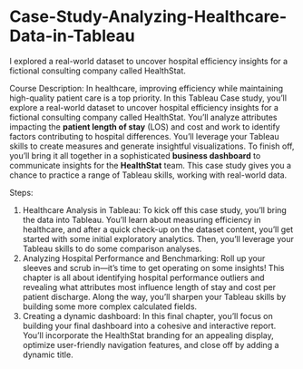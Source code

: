 # Case-Study-Analyzing-Healthcare-Data-in-Tableau
I explored a real-world dataset to uncover hospital efficiency insights for a fictional consulting company called HealthStat.

Course Description: In healthcare, improving efficiency while maintaining high-quality patient care is a top priority. In this Tableau Case study, you’ll explore a real-world dataset to uncover hospital efficiency insights for a fictional consulting company called HealthStat. You’ll analyze attributes impacting the **patient length of stay** (LOS) and cost and work to identify factors contributing to hospital differences. You’ll leverage your Tableau skills to create measures and generate insightful visualizations. To finish off, you’ll bring it all together in a sophisticated **business dashboard** to communicate insights for the **HealthStat** team. This case study gives you a chance to practice a range of Tableau skills, working with real-world data.

Steps:
1. Healthcare Analysis in Tableau: To kick off this case study, you’ll bring the data into Tableau. You’ll learn about measuring efficiency in healthcare, and after a quick check-up on the dataset content, you’ll get started with some initial exploratory analytics. Then, you’ll leverage your Tableau skills to do some comparison analyses.
2. Analyzing Hospital Performance and Benchmarking: Roll up your sleeves and scrub in—it’s time to get operating on some insights! This chapter is all about identifying hospital performance outliers and revealing what attributes most influence length of stay and cost per patient discharge. Along the way, you’ll sharpen your Tableau skills by building some more complex calculated fields.
3. Creating a dynamic dashboard: In this final chapter, you’ll focus on building your final dashboard into a cohesive and interactive report. You’ll incorporate the HealthStat branding for an appealing display, optimize user-friendly navigation features, and close off by adding a dynamic title.
